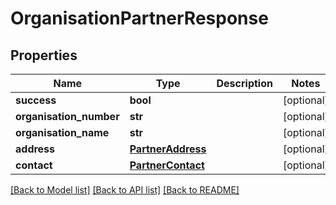 # OrganisationPartnerResponse


## Properties
Name | Type | Description | Notes
------------ | ------------- | ------------- | -------------
**success** | **bool** |  | [optional] 
**organisation_number** | **str** |  | [optional] 
**organisation_name** | **str** |  | [optional] 
**address** | [**PartnerAddress**](PartnerAddress.md) |  | [optional] 
**contact** | [**PartnerContact**](PartnerContact.md) |  | [optional] 

[[Back to Model list]](../README.md#documentation-for-models) [[Back to API list]](../README.md#documentation-for-api-endpoints) [[Back to README]](../README.md)


